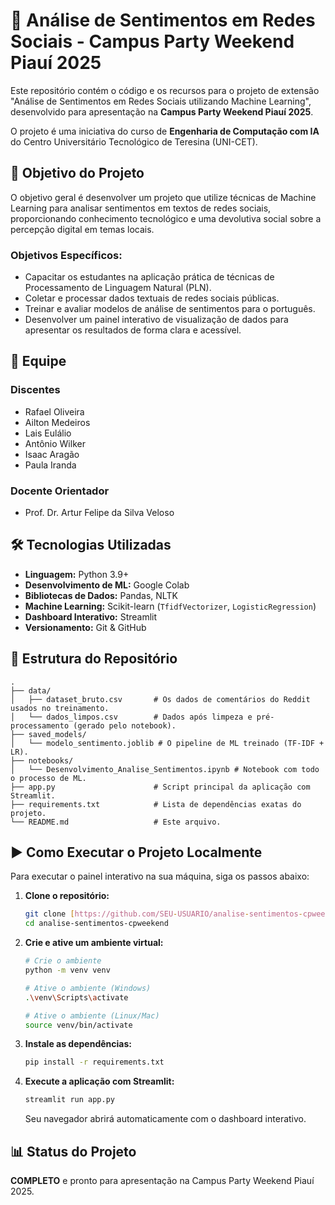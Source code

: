 # 🚀 Análise de Sentimentos em Redes Sociais - Campus Party Weekend Piauí 2025

Este repositório contém o código e os recursos para o projeto de extensão "Análise de Sentimentos em Redes Sociais utilizando Machine Learning", desenvolvido para apresentação na **Campus Party Weekend Piauí 2025**.

O projeto é uma iniciativa do curso de **Engenharia de Computação com IA** do Centro Universitário Tecnológico de Teresina (UNI-CET).

## 🎯 Objetivo do Projeto

O objetivo geral é desenvolver um projeto que utilize técnicas de Machine Learning para analisar sentimentos em textos de redes sociais, proporcionando conhecimento tecnológico e uma devolutiva social sobre a percepção digital em temas locais.

### Objetivos Específicos:
* Capacitar os estudantes na aplicação prática de técnicas de Processamento de Linguagem Natural (PLN).
* Coletar e processar dados textuais de redes sociais públicas.
* Treinar e avaliar modelos de análise de sentimentos para o português.
* Desenvolver um painel interativo de visualização de dados para apresentar os resultados de forma clara e acessível.

## 👥 Equipe

### Discentes
* Rafael Oliveira
* Ailton Medeiros
* Lais Eulálio
* Antônio Wilker
* Isaac Aragão
* Paula Iranda

### Docente Orientador
* Prof. Dr. Artur Felipe da Silva Veloso

## 🛠️ Tecnologias Utilizadas

* **Linguagem:** Python 3.9+
* **Desenvolvimento de ML:** Google Colab
* **Bibliotecas de Dados:** Pandas, NLTK
* **Machine Learning:** Scikit-learn (`TfidfVectorizer`, `LogisticRegression`)
* **Dashboard Interativo:** Streamlit
* **Versionamento:** Git & GitHub

## 📁 Estrutura do Repositório

```
.
├── data/
│   ├── dataset_bruto.csv       # Os dados de comentários do Reddit usados no treinamento.
│   └── dados_limpos.csv        # Dados após limpeza e pré-processamento (gerado pelo notebook).
├── saved_models/
│   └── modelo_sentimento.joblib # O pipeline de ML treinado (TF-IDF + LR).
├── notebooks/
│   └── Desenvolvimento_Analise_Sentimentos.ipynb # Notebook com todo o processo de ML.
├── app.py                      # Script principal da aplicação com Streamlit.
├── requirements.txt            # Lista de dependências exatas do projeto.
└── README.md                   # Este arquivo.
```

## ▶️ Como Executar o Projeto Localmente

Para executar o painel interativo na sua máquina, siga os passos abaixo:

1.  **Clone o repositório:**
    ```bash
    git clone [https://github.com/SEU-USUARIO/analise-sentimentos-cpweekend.git](https://github.com/SEU-USUARIO/analise-sentimentos-cpweekend.git)
    cd analise-sentimentos-cpweekend
    ```

2.  **Crie e ative um ambiente virtual:**
    ```bash
    # Crie o ambiente
    python -m venv venv

    # Ative o ambiente (Windows)
    .\venv\Scripts\activate

    # Ative o ambiente (Linux/Mac)
    source venv/bin/activate
    ```

3.  **Instale as dependências:**
    ```bash
    pip install -r requirements.txt
    ```

4.  **Execute a aplicação com Streamlit:**
    ```bash
    streamlit run app.py
    ```
    Seu navegador abrirá automaticamente com o dashboard interativo.

## 📊 Status do Projeto

**COMPLETO** e pronto para apresentação na Campus Party Weekend Piauí 2025.

